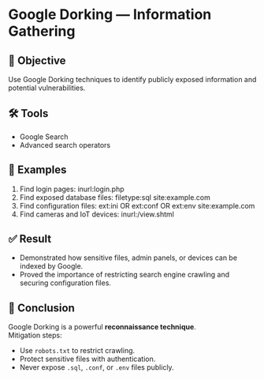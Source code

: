 # Google Dorking — Information Gathering

## 🎯 Objective
Use Google Dorking techniques to identify publicly exposed information and potential vulnerabilities.

## 🛠 Tools
- Google Search
- Advanced search operators

## 🔎 Examples
1. Find login pages: inurl:login.php
2. Find exposed database files: filetype:sql site:example.com
3. Find configuration files: ext:ini OR ext:conf OR ext:env site:example.com
4. Find cameras and IoT devices: inurl:/view.shtml

## ✅ Result
- Demonstrated how sensitive files, admin panels, or devices can be indexed by Google.  
- Proved the importance of restricting search engine crawling and securing configuration files.  

## 📌 Conclusion
Google Dorking is a powerful **reconnaissance technique**.  
Mitigation steps:
- Use `robots.txt` to restrict crawling.  
- Protect sensitive files with authentication.  
- Never expose `.sql`, `.conf`, or `.env` files publicly.  
